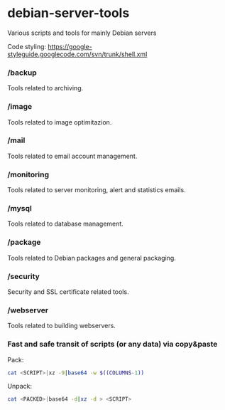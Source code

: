 debian-server-tools
===================

Various scripts and tools for mainly Debian servers

Code styling: https://google-styleguide.googlecode.com/svn/trunk/shell.xml


### /backup

Tools related to archiving.

### /image

Tools related to image optimitazion.

### /mail

Tools related to email account management.

### /monitoring

Tools related to server monitoring, alert and statistics emails.

### /mysql

Tools related to database management.

### /package

Tools related to Debian packages and general packaging.

### /security

Security and SSL certificate related tools.

### /webserver

Tools related to building webservers.

### Fast and safe transit of scripts (or any data) via copy&paste

Pack:

```bash
cat <SCRIPT>|xz -9|base64 -w $((COLUMNS-1))
```

Unpack:

```bash
cat <PACKED>|base64 -d|xz -d > <SCRIPT>
```

